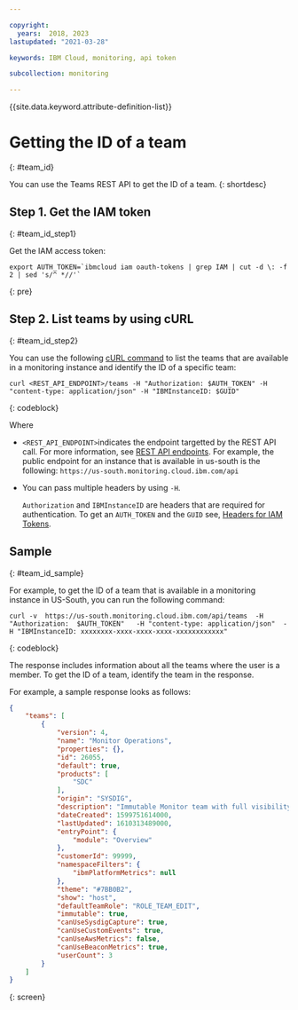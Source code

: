 ```yaml
---

copyright:
  years:  2018, 2023
lastupdated: "2021-03-28"

keywords: IBM Cloud, monitoring, api token

subcollection: monitoring

---
```


{{site.data.keyword.attribute-definition-list}}


# Getting the ID of a team
{: #team_id}

You can use the Teams REST API to get the ID of a team.
{: shortdesc}


## Step 1. Get the IAM token
{: #team_id_step1}

Get the IAM access token:

```text
export AUTH_TOKEN=`ibmcloud iam oauth-tokens | grep IAM | cut -d \: -f 2 | sed 's/^ *//'`
```
{: pre}


## Step 2. List teams by using cURL
{: #team_id_step2}


You can use the following [cURL command](/docs/monitoring?topic=monitoring-mon-curl) to list the teams that are available in a monitoring instance and identify the ID of a specific team:

```shell
curl <REST_API_ENDPOINT>/teams -H "Authorization: $AUTH_TOKEN" -H "content-type: application/json" -H "IBMInstanceID: $GUID"
```
{: codeblock}

Where

* `<REST_API_ENDPOINT>`indicates the endpoint targetted by the REST API call. For more information, see [REST API endpoints](/docs/monitoring?topic=monitoring-endpoints#endpoints_rest_api). For example, the public endpoint for an instance that is available in us-south is the following: `https://us-south.monitoring.cloud.ibm.com/api`

* You can pass multiple headers by using `-H`.

    `Authorization` and `IBMInstanceID` are headers that are required for authentication. To get an `AUTH_TOKEN` and the `GUID` see, [Headers for IAM Tokens](/docs/monitoring?topic=monitoring-mon-curl#mon-curl-headers-iam).



## Sample
{: #team_id_sample}

For example, to get the ID of a team that is available in a monitoring instance in US-South, you can run the following command:

```text
curl -v  https://us-south.monitoring.cloud.ibm.com/api/teams  -H "Authorization:  $AUTH_TOKEN"   -H "content-type: application/json"  -H "IBMInstanceID: xxxxxxxx-xxxx-xxxx-xxxx-xxxxxxxxxxxx"
```
{: codeblock}


The response includes information about all the teams where the user is a member. To get the ID of a team, identify the team in the response.

For example, a sample response looks as follows:

```json
{
    "teams": [
        {
            "version": 4,
            "name": "Monitor Operations",
            "properties": {},
            "id": 26055,
            "default": true,
            "products": [
                "SDC"
            ],
            "origin": "SYSDIG",
            "description": "Immutable Monitor team with full visibility",
            "dateCreated": 1599751614000,
            "lastUpdated": 1610313489000,
            "entryPoint": {
                "module": "Overview"
            },
            "customerId": 99999,
            "namespaceFilters": {
                "ibmPlatformMetrics": null
            },
            "theme": "#7BB0B2",
            "show": "host",
            "defaultTeamRole": "ROLE_TEAM_EDIT",
            "immutable": true,
            "canUseSysdigCapture": true,
            "canUseCustomEvents": true,
            "canUseAwsMetrics": false,
            "canUseBeaconMetrics": true,
            "userCount": 3
        }
    ]
}
```
{: screen}
